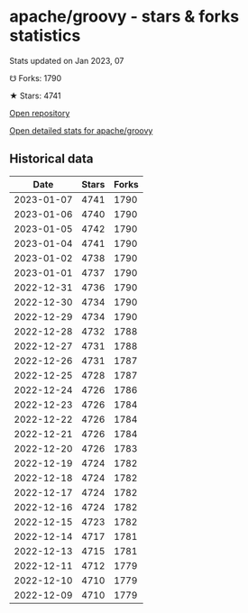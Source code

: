 # apache/groovy - stars & forks statistics

Stats updated on Jan 2023, 07

☋ Forks: 1790

★ Stars: 4741

[Open repository](https://github.com/apache/groovy)

[Open detailed stats for apache/groovy](https://reviewgithub.com/rep/apache/groovy)

## Historical data
| Date | Stars | Forks |
|------|-------|-------|
| 2023-01-07 | 4741 | 1790 | 
| 2023-01-06 | 4740 | 1790 | 
| 2023-01-05 | 4742 | 1790 | 
| 2023-01-04 | 4741 | 1790 | 
| 2023-01-02 | 4738 | 1790 | 
| 2023-01-01 | 4737 | 1790 | 
| 2022-12-31 | 4736 | 1790 | 
| 2022-12-30 | 4734 | 1790 | 
| 2022-12-29 | 4734 | 1790 | 
| 2022-12-28 | 4732 | 1788 | 
| 2022-12-27 | 4731 | 1788 | 
| 2022-12-26 | 4731 | 1787 | 
| 2022-12-25 | 4728 | 1787 | 
| 2022-12-24 | 4726 | 1786 | 
| 2022-12-23 | 4726 | 1784 | 
| 2022-12-22 | 4726 | 1784 | 
| 2022-12-21 | 4726 | 1784 | 
| 2022-12-20 | 4726 | 1783 | 
| 2022-12-19 | 4724 | 1782 | 
| 2022-12-18 | 4724 | 1782 | 
| 2022-12-17 | 4724 | 1782 | 
| 2022-12-16 | 4724 | 1782 | 
| 2022-12-15 | 4723 | 1782 | 
| 2022-12-14 | 4717 | 1781 | 
| 2022-12-13 | 4715 | 1781 | 
| 2022-12-11 | 4712 | 1779 | 
| 2022-12-10 | 4710 | 1779 | 
| 2022-12-09 | 4710 | 1779 | 

